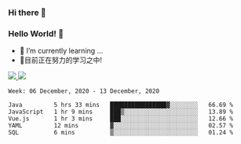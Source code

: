 ### Hi there 👋
### Hello World! 🙌

- 🌱 I’m currently learning ...
- 📖目前正在努力的学习之中!

<a href="https://github.com/anuraghazra/github-readme-stats">
  <img src="https://github-readme-stats.vercel.app/api?username=keyboardWithDream&show_icons=true&repo=github-readme-stats" />
</a>
<a href="https://github.com/anuraghazra/convoychat">
  <img src="https://github-readme-stats.vercel.app/api/top-langs/?username=keyboardWithDream&layout=compact&repo=convoychat" />
</a>



<!--START_SECTION:waka-->
```text
Week: 06 December, 2020 - 13 December, 2020

Java         5 hrs 33 mins   ████████████████▓░░░░░░░░   66.69 % 
JavaScript   1 hr 9 mins     ███▒░░░░░░░░░░░░░░░░░░░░░   13.89 % 
Vue.js       1 hr 3 mins     ███░░░░░░░░░░░░░░░░░░░░░░   12.66 % 
YAML         12 mins         ▓░░░░░░░░░░░░░░░░░░░░░░░░   02.57 % 
SQL          6 mins          ▒░░░░░░░░░░░░░░░░░░░░░░░░   01.24 % 
```
<!--END_SECTION:waka-->
